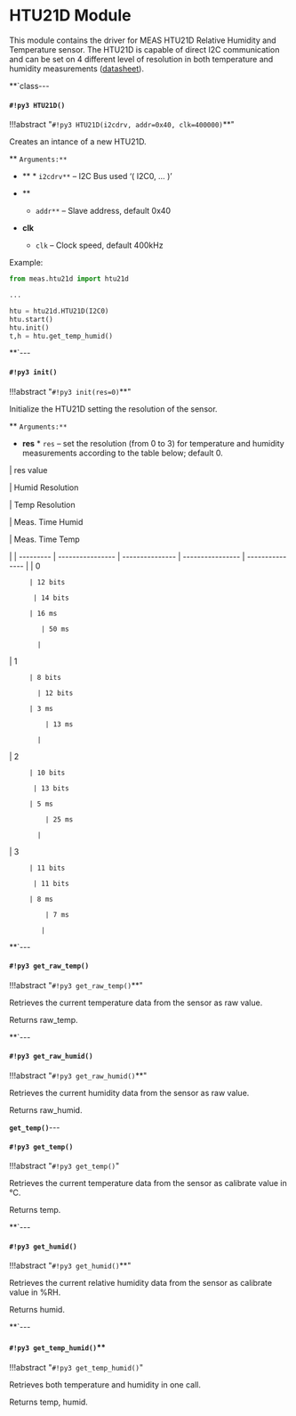 # HTU21D Module

This module contains the driver for MEAS HTU21D Relative Humidity and Temperature sensor. 
The HTU21D is capable of direct I2C communication and can be set on 4 different level of resolution in both temperature and humidity measurements ([datasheet](http://www.te.com/commerce/DocumentDelivery/DDEController?Action=showdoc&DocId=Data+Sheet%7FHPC199_6%7FA%7Fpdf%7FEnglish%7FENG_DS_HPC199_6_A.pdf%7FCAT-HSC0004)).


**`class---
#### `#!py3 HTU21D()`

!!!abstract "`#!py3 HTU21D(i2cdrv, addr=0x40, clk=400000)`**"

Creates an intance of a new HTU21D.


** ```Arguments:**```

    
-	**    * ```i2cdrv**``` – I2C Bus used ‘( I2C0, … )’
-	**

    * ```addr**``` – Slave address, default 0x40
-	**clk**

    * ```clk``` – Clock speed, default 400kHz


Example:

```py
from meas.htu21d import htu21d

...

htu = htu21d.HTU21D(I2C0)
htu.start()
htu.init()
t,h = htu.get_temp_humid()
```


**`---
#### `#!py3 init()`

!!!abstract "`#!py3 init(res=0)`**"

Initialize the HTU21D setting the resolution of the sensor.


** ```Arguments:**```

    
-	**res**    * ```res``` – set the resolution (from 0 to 3) for temperature and humidity measurements according to the table below; default 0.


| res value

 | Humid Resolution

 | Temp Resolution

 | Meas. Time Humid

 | Meas. Time Temp

 |
| --------- | ---------------- | --------------- | ---------------- | --------------- |
| 0

         | 12 bits

          | 14 bits

         | 16 ms

            | 50 ms

           |
| 1

         | 8 bits

           | 12 bits

         | 3 ms

             | 13 ms

           |
| 2

         | 10 bits

          | 13 bits

         | 5 ms

             | 25 ms

           |
| 3

         | 11 bits

          | 11 bits

         | 8 ms

             | 7 ms

            |

**`---
#### `#!py3 get_raw_temp()`

!!!abstract "`#!py3 get_raw_temp()`**"

Retrieves the current temperature data from the sensor as raw value.

Returns raw_temp.


**`---
#### `#!py3 get_raw_humid()`

!!!abstract "`#!py3 get_raw_humid()`**"

Retrieves the current humidity data from the sensor as raw value.

Returns raw_humid.


**`get_temp()`**---
#### `#!py3 get_temp()`

!!!abstract "`#!py3 get_temp()`"

Retrieves the current temperature data from the sensor as calibrate value in °C.

Returns temp.


**`---
#### `#!py3 get_humid()`

!!!abstract "`#!py3 get_humid()`**"

Retrieves the current relative humidity data from the sensor as calibrate value in %RH.

Returns humid.


**`---
#### `#!py3 get_temp_humid()`**

!!!abstract "`#!py3 get_temp_humid()`"

Retrieves both temperature and humidity in one call.

Returns temp, humid.
<!--stackedit_data:
eyJoaXN0b3J5IjpbOTA1MjcyNzEzLDg5MzQ1Nzk3XX0=
-->